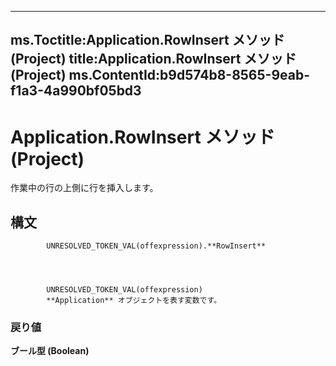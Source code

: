 

---
ms.Toctitle:Application.RowInsert メソッド (Project)
title:Application.RowInsert メソッド (Project)
ms.ContentId:b9d574b8-8565-9eab-f1a3-4a990bf05bd3
---
# Application.RowInsert メソッド (Project)




作業中の行の上側に行を挿入します。

## 構文

            UNRESOLVED_TOKEN_VAL(offexpression).**RowInsert**




            UNRESOLVED_TOKEN_VAL(offexpression)
            **Application** オブジェクトを表す変数です。

### 戻り値
**ブール型 (Boolean)**






